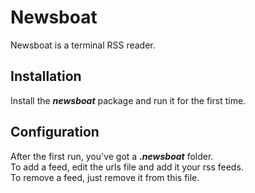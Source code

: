 # Newsboat

Newsboat is a terminal RSS reader.

## Installation

Install the ***newsboat*** package and run it for the first time.

## Configuration

After the first run, you've got a ***.newsboat*** folder.  
To add a feed, edit the urls file and add it your rss feeds.  
To remove a feed, just remove it from this file.

